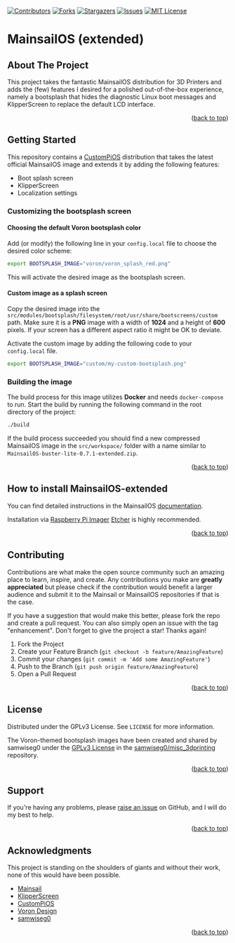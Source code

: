 <!-- Improved compatibility of back to top link: See: https://github.com/mjonuschat/MainsailOS-extended/pull/73 -->
<a name="readme-top"></a>

[![Contributors][contributors-shield]][contributors-url]
[![Forks][forks-shield]][forks-url]
[![Stargazers][stars-shield]][stars-url]
[![Issues][issues-shield]][issues-url]
[![MIT License][license-shield]][license-url]

<!-- ABOUT THE PROJECT -->
# MainsailOS (extended)

## About The Project

This project takes the fantastic MainsailOS distribution for 3D Printers and adds the (few) features I desired for a polished out-of-the-box experience, namely a bootsplash that hides the diagnostic Linux boot messages and KlipperScreen to replace the default LCD interface.

<p align="right">(<a href="#readme-top">back to top</a>)</p>

## Getting Started

This repository contains a [CustomPiOS](https://github.com/guysoft/CustomPiOS) distribution that takes the latest official MainsailOS image and extends it by adding the following features:

- Boot splash screen
- KlipperScreen
- Localization settings

### Customizing the bootsplash screen

#### Choosing the default Voron bootsplash color

Add (or modify) the following line in your `config.local` file to choose the
desired color scheme:

```bash
export BOOTSPLASH_IMAGE="voron/voron_splash_red.png"
```

This will activate the desired image as the bootsplash screen.

#### Custom image as a splash screen

Copy the desired image into the
`src/modules/bootsplash/filesystem/root/usr/share/bootscreens/custom` path. Make
sure it is a **PNG** image with a width of **1024** and a height of **600**
pixels. If your screen has a different aspect ratio it might be OK to deviate. 

Activate the custom image by adding the following code to your `config.local` file.
```bash
export BOOTSPLASH_IMAGE="custom/my-custom-bootsplash.png"
```

### Building the image

The build process for this image utilizes **Docker** and needs `docker-compose` to run.
Start the build by running the following command in the root directory of the project:

```bash
./build
```

If the build process succeeded you should find a new compressed MainsailOS image
in the `src/workspace/` folder with a name similar to
`MainsailOS-buster-lite-0.7.1-extended.zip`.

<p align="right">(<a href="#readme-top">back to top</a>)</p>

<!-- INSTALLING -->
## How to install MainsailOS-extended

You can find detailed instructions in the MainsailOS [documentation](https://docs.mainsail.xyz/setup/mainsail-os).

Installation via [Raspberry Pi Imager](https://docs.mainsail.xyz/setup/mainsailos/pi-imager) [Etcher](https://github.com/balena-io/etcher) is highly recommended.

<p align="right">(<a href="#readme-top">back to top</a>)</p>

<!-- CONTRIBUTING -->
## Contributing

Contributions are what make the open source community such an amazing place to learn, inspire, and create. Any contributions you make are **greatly appreciated** but please check if the contribution would benefit a larger audience and submit it to the Mainsail or MainsailOS repositories if that is the case.

If you have a suggestion that would make this better, please fork the repo and create a pull request. You can also simply open an issue with the tag "enhancement".
Don't forget to give the project a star! Thanks again!

1. Fork the Project
2. Create your Feature Branch (`git checkout -b feature/AmazingFeature`)
3. Commit your changes (`git commit -m 'Add some AmazingFeature'`)
4. Push to the Branch (`git push origin feature/AmazingFeature`)
5. Open a Pull Request

<p align="right">(<a href="#readme-top">back to top</a>)</p>

<!-- LICENSE -->
## License

Distributed under the GPLv3 License. See `LICENSE` for more information.

The Voron-themed bootsplash images have been created and shared by samwiseg0
under the [GPLv3
License](https://github.com/samwiseg0/misc_3dprinting/blob/main/LICENSE) in the
[samwiseg0/misc_3dprinting](https://github.com/samwiseg0/misc_3dprinting/tree/main/guides/voron_rpi_bootscreen/Images)
repository.

<p align="right">(<a href="#readme-top">back to top</a>)</p>

<!-- SUPPORT -->
## Support

If you're having any problems, please [raise an issue][issues-new] on GitHub, and I will do my best to help.

<p align="right">(<a href="#readme-top">back to top</a>)</p>

<!-- ACKNOWLEDGMENTS -->
## Acknowledgments

This project is standing on the shoulders of giants and without their work, none
of this would have been possible.

* [Mainsail](https://docs.mainsail.xyz)
* [KlipperScreen](https://klipperscreen.readthedocs.io/en/latest/)
* [CustomPiOS](https://github.com/guysoft/CustomPiOS)
* [Voron Design](https://vorondesign.com)
* [samwiseg0](https://github.com/samwiseg0/misc_3dprinting/tree/main/guides/voron_rpi_bootscreen/Images)

<p align="right">(<a href="#readme-top">back to top</a>)</p>

<!-- MARKDOWN LINKS & IMAGES -->
[contributors-shield]: https://img.shields.io/github/contributors/mjonuschat/MainsailOS-extended.svg?style=for-the-badge
[contributors-url]: https://github.com/mjonuschat/MainsailOS-extended/graphs/contributors
[forks-shield]: https://img.shields.io/github/forks/mjonuschat/MainsailOS-extended.svg?style=for-the-badge
[forks-url]: https://github.com/mjonuschat/MainsailOS-extended/network/members
[stars-shield]: https://img.shields.io/github/stars/mjonuschat/MainsailOS-extended.svg?style=for-the-badge
[stars-url]: https://github.com/mjonuschat/MainsailOS-extended/stargazers
[issues-shield]: https://img.shields.io/github/issues/mjonuschat/MainsailOS-extended.svg?style=for-the-badge
[issues-url]: https://github.com/mjonuschat/MainsailOS-extended/issues
[issues-new]: https://github.com/mjonuschat/MainsailOS-extended/issues
[license-shield]: https://img.shields.io/github/license/mjonuschat/MainsailOS-extended.svg?style=for-the-badge
[license-url]: https://github.com/mjonuschat/MainsailOS-extended/blob/master/LICENSE
